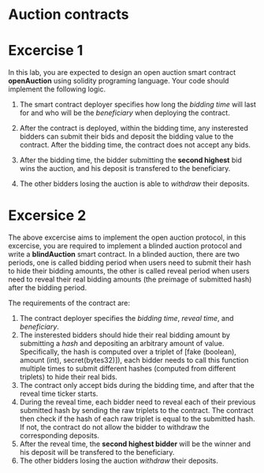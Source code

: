 # Auction contracts

Excercise 1
====
In this lab, you are expected to design an open auction smart contract **openAuction** using solidity programing language.
Your code should implement the following logic.

1. The smart contract deployer specifies how long the *bidding time* will last for and who will be the *beneficiary* when deploying the contract. 

2. After the contract is deployed, within the bidding time, any insterested bidders can submit their bids and deposit the bidding value to the contract. After the bidding time, the contract does not accept any bids. 

3. After the bidding time, the bidder submitting the **second highest** bid wins the auction, and his deposit is transfered to the beneficiary.

4. The other bidders losing the auction is able to *withdraw* their deposits.

Excersice 2
====
The above excercise aims to implement the open auction protocol, in this excercise, you are required to implement a blinded auction protocol and write a **blindAuction** smart contract.  In a blinded auction, there are two periods, one is called bidding period when users need to submit their hash to hide their bidding amounts, the other is called reveal period when users need to reveal their real bidding amounts (the preimage of submitted hash) after the bidding period.

The requirements of the contract are:

1. The contract deployer specifies the *bidding time*, *reveal time*, and *beneficiary*.
2. The insterested bidders should hide their real bidding amount by submitting a *hash* and depositing an arbitrary amount of value. Specifically, the hash is computed over a triplet of [fake (boolean), amount (int), secret(bytes32)]), each bidder needs to call this function multiple times to submit different hashes (computed from different triplets) to hide their real bids. 
3. The contract only accept bids during the bidding time, and after that the reveal time ticker starts. 
4. During the reveal time, each bidder need to reveal each of their previous submitted hash by sending the raw triplets to the contract. The contract then check if the hash of each raw triplet is equal to the submitted hash. If not, the contract do not allow the bidder to withdraw the corresponding deposits.
5. After the reveal time, the **second highest bidder** will be the winner and his deposit will be transfered to the beneficiary.
6. The other bidders losing the auction *withdraw* their deposits.
